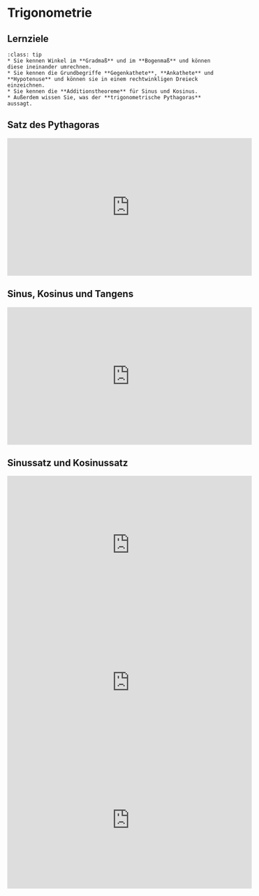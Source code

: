 # Trigonometrie

## Lernziele

```{admonition} Lernziele
:class: tip
* Sie kennen Winkel im **Gradmaß** und im **Bogenmaß** und können diese ineinander umrechnen.
* Sie kennen die Grundbegriffe **Gegenkathete**, **Ankathete** und **Hypotenuse** und können sie in einem rechtwinkligen Dreieck einzeichnen.
* Sie kennen die **Additionstheoreme** für Sinus und Kosinus.
* Außerdem wissen Sie, was der **trigonometrische Pythagoras** aussagt.
```


## Satz des Pythagoras

<iframe width="560" height="315" src="https://www.youtube.com/embed/CqrN1ojfR-Q" title="YouTube video player" frameborder="0" allow="accelerometer; autoplay; clipboard-write; encrypted-media; gyroscope; picture-in-picture" allowfullscreen></iframe>

## Sinus, Kosinus und Tangens

<iframe width="560" height="315" src="https://www.youtube.com/embed/YNCo1M7BNHE" title="YouTube video player" frameborder="0" allow="accelerometer; autoplay; clipboard-write; encrypted-media; gyroscope; picture-in-picture" allowfullscreen></iframe>

## Sinussatz und Kosinussatz

<iframe width="560" height="315" src="https://www.youtube.com/embed/Mvm69Wj8doo" title="YouTube video player" frameborder="0" allow="accelerometer; autoplay; clipboard-write; encrypted-media; gyroscope; picture-in-picture" allowfullscreen></iframe>

<iframe width="560" height="315" src="https://www.youtube.com/embed/mMatQ4OM8IU" title="YouTube video player" frameborder="0" allow="accelerometer; autoplay; clipboard-write; encrypted-media; gyroscope; picture-in-picture" allowfullscreen></iframe>

<iframe width="560" height="315" src="https://www.youtube.com/embed/ntbM-aFDZEc" title="YouTube video player" frameborder="0" allow="accelerometer; autoplay; clipboard-write; encrypted-media; gyroscope; picture-in-picture" allowfullscreen></iframe>

